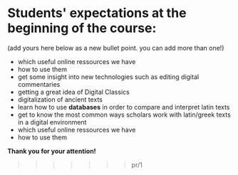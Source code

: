 # Students' expectations at the beginning of the course:

(add yours here below as a new bullet point. you can add more than one!)

- which useful online ressources we have
- how to use them
- get some insight into new technologies such as editing digital commentaries
- getting a great idea of Digital Classics
- digitalization of ancient texts
- learn how to use **databases** in order to compare and interpret latin texts
- get to know the most common ways scholars work with latin/greek texts in a digital environment
- which useful online ressources we have
- how to use them

**Thank you for your attention!**
>>>>>>> pr/1
